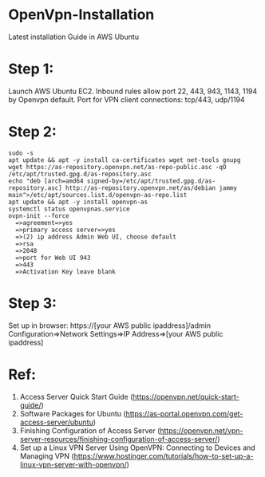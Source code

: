 # OpenVpn-Installation
Latest installation Guide in AWS Ubuntu

# Step 1:
Launch AWS Ubuntu EC2. Inbound rules allow port 22, 443, 943, 1143, 1194 by Openvpn default.
Port for VPN client connections: tcp/443, udp/1194 

# Step 2:
```
sudo -s
apt update && apt -y install ca-certificates wget net-tools gnupg
wget https://as-repository.openvpn.net/as-repo-public.asc -qO /etc/apt/trusted.gpg.d/as-repository.asc
echo "deb [arch=amd64 signed-by=/etc/apt/trusted.gpg.d/as-repository.asc] http://as-repository.openvpn.net/as/debian jammy main">/etc/apt/sources.list.d/openvpn-as-repo.list
apt update && apt -y install openvpn-as
systemctl status openvpnas.service
ovpn-init --force
  =>agreement=>yes
  =>primary access server=>yes
  =>(2) ip address Admin Web UI, choose default
  =>rsa
  =>2048
  =>port for Web UI 943 
  =>443
  =>Activation Key leave blank
```

# Step 3:

Set up in browser: https://[your AWS public ipaddress]/admin
Configuration=>Network Settings=>IP Address=>[your AWS public ipaddress]


# Ref:
1. Access Server Quick Start Guide (https://openvpn.net/quick-start-guide/)
2. Software Packages for Ubuntu (https://as-portal.openvpn.com/get-access-server/ubuntu)
3. Finishing Configuration of Access Server (https://openvpn.net/vpn-server-resources/finishing-configuration-of-access-server/)
4. Set up a Linux VPN Server Using OpenVPN: Connecting to Devices and Managing VPN (https://www.hostinger.com/tutorials/how-to-set-up-a-linux-vpn-server-with-openvpn/)
